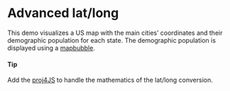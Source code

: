 # Advanced lat/long

This demo visualizes a US map with the main cities’ coordinates and their demographic population for each state. The demographic population is displayed using a [mapbubble](https://api.highcharts.com/highmaps/series.mapbubble).

#### Tip

Add the [proj4JS](https://cdnjs.com/libraries/proj4js) to handle the mathematics of the lat/long conversion.
